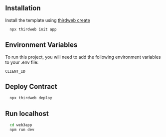 ## Installation

Install the template using [thirdweb create](https://portal.thirdweb.com/cli/create)

```bash
  npx thirdweb init app
```

## Environment Variables

To run this project, you will need to add the following environment variables to your .env file:

`CLIENT_ID`

## Deploy Contract

```bash
  npx thirdweb deploy
```

## Run localhost

```bash
  cd web3app
  npm run dev
```
